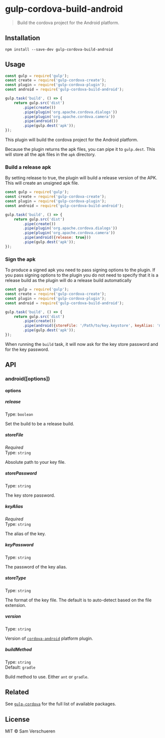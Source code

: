 # gulp-cordova-build-android

> Build the cordova project for the Android platform.


## Installation

```
npm install --save-dev gulp-cordova-build-android
```


## Usage

```js
const gulp = require('gulp');
const create = require('gulp-cordova-create');
const plugin = require('gulp-cordova-plugin');
const android = require('gulp-cordova-build-android');

gulp.task('build', () => {
    return gulp.src('dist')
        .pipe(create())
        .pipe(plugin('org.apache.cordova.dialogs'))
        .pipe(plugin('org.apache.cordova.camera'))
        .pipe(android())
        .pipe(gulp.dest('apk'));
});
```

This plugin will build the cordova project for the Android platform.

Because the plugin returns the apk files, you can pipe it to `gulp.dest`. This will store all the apk files
in the `apk` directory.

### Build a release apk

By setting release to true, the plugin will build a release version of the APK. This will create an unsigned apk file.

```js
const gulp = require('gulp');
const create = require('gulp-cordova-create');
const plugin = require('gulp-cordova-plugin');
const android = require('gulp-cordova-build-android');

gulp.task('build', () => {
    return gulp.src('dist')
        .pipe(create())
        .pipe(plugin('org.apache.cordova.dialogs'))
        .pipe(plugin('org.apache.cordova.camera'))
        .pipe(android({release: true}))
        .pipe(gulp.dest('apk'));
});
```

### Sign the apk

To produce a signed apk you need to pass signing options to the plugin. If you pass signing options to the plugin you do not need to
specify that it is a release build as the plugin will do a release build automatically

```js
const gulp = require('gulp');
const create = require('gulp-cordova-create');
const plugin = require('gulp-cordova-plugin');
const android = require('gulp-cordova-build-android');

gulp.task('build', () => {
    return gulp.src('dist')
        .pipe(create())
        .pipe(android({storeFile: '/Path/to/key.keystore', keyAlias: 'my_alias'}))
        .pipe(gulp.dest('apk'));
});
```

When running the `build` task, it will now ask for the key store password and for the key password.


## API

### android([options])

#### options

##### release

Type: `boolean`

Set the build to be a release build.

##### storeFile

*Required*  
Type: `string`

Absolute path to your key file.

##### storePassword

Type: `string`

The key store password.

##### keyAlias

*Required*  
Type: `string`

The alias of the key.

##### keyPassword

Type: `string`

The password of the key alias.

##### storeType

Type: `string`

The format of the key file. The default is to auto-detect based on the file extension.

##### version

Type: `string`

Version of [`cordova-android`](https://github.com/apache/cordova-android) platform plugin.

##### buildMethod

Type: `string`  
Default: `gradle`

Build method to use. Either `ant` or `gradle`. 


## Related

See [`gulp-cordova`](https://github.com/SamVerschueren/gulp-cordova) for the full list of available packages.


## License

MIT © Sam Verschueren

